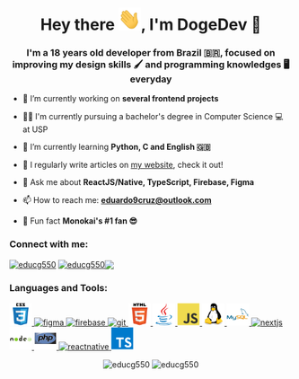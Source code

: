 <h1 align="center">Hey there <img src="./images/hi.gif" width="40px" height="40px" />, I'm DogeDev 🐶</h1>
<h3 align="center">I'm a 18 years old developer from Brazil 🇧🇷, focused on improving my design skills 🖌️ and programming knowledges 🖥️ everyday</h3>

- 🔭 I’m currently working on **several frontend projects**

- 👨‍🎓 I'm currently pursuing a bachelor's degree in Computer Science 💻 at USP

- 🌱 I’m currently learning **Python, C and English 🇬🇧**

- 📝 I regularly write articles on [my website](https://doge-dev.vercel.app/), check it out!

- 💬 Ask me about **ReactJS/Native, TypeScript, Firebase, Figma**

- 📫 How to reach me: **eduardo9cruz@outlook.com**

- 🦄 Fun fact **Monokai's #1 fan 😎**

<h3 align="left">Connect with me:</h3>
<p align="left">
<a href="https://linkedin.com/in/educg550" target="blank"><img align="center" src="https://raw.githubusercontent.com/rahuldkjain/github-profile-readme-generator/master/src/images/icons/Social/linked-in-alt.svg" alt="educg550" height="30" width="40" /></a>
<a href="https://instagram.com/educg550" target="blank"><img align="center" src="https://raw.githubusercontent.com/rahuldkjain/github-profile-readme-generator/master/src/images/icons/Social/instagram.svg" alt="educg550" height="30" width="40" /></a><a href="https://www.mercadolivre.com.br/perfil/EDUCG550"><img src="https://http2.mlstatic.com/frontend-assets/ui-navigation/5.18.7/mercadolibre/logo-pt__large_plus.png" height="30" align="center" /></a>
</p>

<h3 align="left">Languages and Tools:</h3>
<p align="left"> <a href="https://www.w3schools.com/css/" target="_blank" rel="noreferrer"> <img src="https://raw.githubusercontent.com/devicons/devicon/master/icons/css3/css3-original-wordmark.svg" alt="css3" width="40" height="40"/> </a> <a href="https://www.figma.com/" target="_blank" rel="noreferrer"> <img src="https://www.vectorlogo.zone/logos/figma/figma-icon.svg" alt="figma" width="40" height="40"/> </a> <a href="https://firebase.google.com/" target="_blank" rel="noreferrer"> <img src="https://www.vectorlogo.zone/logos/firebase/firebase-icon.svg" alt="firebase" width="40" height="40"/> </a> <a href="https://git-scm.com/" target="_blank" rel="noreferrer"> <img src="https://www.vectorlogo.zone/logos/git-scm/git-scm-icon.svg" alt="git" width="40" height="40"/> </a> <a href="https://www.w3.org/html/" target="_blank" rel="noreferrer"> <img src="https://raw.githubusercontent.com/devicons/devicon/master/icons/html5/html5-original-wordmark.svg" alt="html5" width="40" height="40"/> </a> <a href="https://www.java.com" target="_blank" rel="noreferrer"> <img src="https://raw.githubusercontent.com/devicons/devicon/master/icons/java/java-original.svg" alt="java" width="40" height="40"/> </a> <a href="https://developer.mozilla.org/en-US/docs/Web/JavaScript" target="_blank" rel="noreferrer"> <img src="https://raw.githubusercontent.com/devicons/devicon/master/icons/javascript/javascript-original.svg" alt="javascript" width="40" height="40"/> </a> <a href="https://www.linux.org/" target="_blank" rel="noreferrer"> <img src="https://raw.githubusercontent.com/devicons/devicon/master/icons/linux/linux-original.svg" alt="linux" width="40" height="40"/> </a> <a href="https://www.mysql.com/" target="_blank" rel="noreferrer"> <img src="https://raw.githubusercontent.com/devicons/devicon/master/icons/mysql/mysql-original-wordmark.svg" alt="mysql" width="40" height="40"/> </a> <a href="https://nextjs.org/" target="_blank" rel="noreferrer"> <img src="https://cdn.worldvectorlogo.com/logos/nextjs-2.svg" alt="nextjs" width="40" height="40"/> </a> <a href="https://nodejs.org" target="_blank" rel="noreferrer"> <img src="https://raw.githubusercontent.com/devicons/devicon/master/icons/nodejs/nodejs-original-wordmark.svg" alt="nodejs" width="40" height="40"/> </a> <a href="https://www.php.net" target="_blank" rel="noreferrer"> <img src="https://raw.githubusercontent.com/devicons/devicon/master/icons/php/php-original.svg" alt="php" width="40" height="40"/> </a> <a href="https://reactnative.dev/" target="_blank" rel="noreferrer"> <img src="https://reactnative.dev/img/header_logo.svg" alt="reactnative" width="40" height="40"/> </a> <a href="https://www.typescriptlang.org/" target="_blank" rel="noreferrer"> <img src="https://raw.githubusercontent.com/devicons/devicon/master/icons/typescript/typescript-original.svg" alt="typescript" width="40" height="40"/> </a> </p>

<p align="center"><img align="center" src="https://github-readme-stats.vercel.app/api?username=educg550&show_icons=true&locale=en&theme=monokai" alt="educg550" />&nbsp;<img align="center" src="https://github-readme-stats.vercel.app/api/top-langs?username=educg550&show_icons=true&locale=en&layout=compact&theme=monokai" alt="educg550" /></p>
